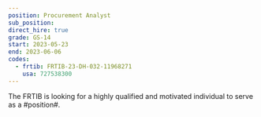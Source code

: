 ```yaml
---
position: Procurement Analyst
sub_position:
direct_hire: true
grade: GS-14
start: 2023-05-23
end: 2023-06-06
codes:
  - frtib: FRTIB-23-DH-032-11968271
    usa: 727538300
---
```


The FRTIB is looking for a highly qualified and motivated individual to serve as a #position#.
